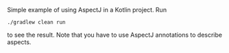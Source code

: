 Simple example of using AspectJ in a Kotlin project. Run
   
    ./gradlew clean run
    
to see the result. Note that you have to use AspectJ annotations to 
describe aspects.     